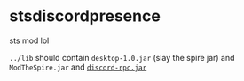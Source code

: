 # stsdiscordpresence
 sts mod lol

`../lib` should contain `desktop-1.0.jar` (slay the spire jar) and `ModTheSpire.jar` and [`discord-rpc.jar`](https://github.com/Vatuu/discord-rpc/releases/tag/1.6.2)
